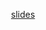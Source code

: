 <a href="{url}" target="_blank" style="background: url('/img/icons/pdficon.png') top left no-repeat; padding-left: 20px;">slides</a>

